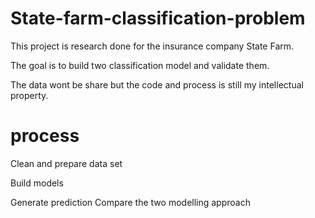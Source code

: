# State-farm-classification-problem
This project is research done for the insurance company State Farm. 

The goal is to build two classification model and validate them. 

The data wont be share but the code and process is still my intellectual property.

# process 

Clean and prepare data set

Build models

Generate prediction
Compare the two modelling approach
